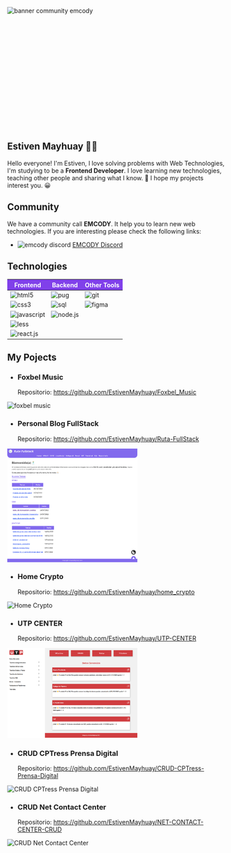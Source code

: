 <p style="width: 100%;">
  <img style="display: block; width: 100%; height: 280px;" src="https://document-export.canva.com/UNFdA/DAEzSUUNFdA/92/thumbnail/0001.png?X-Amz-Algorithm=AWS4-HMAC-SHA256&X-Amz-Credential=AKIAQYCGKMUHWDTJW6UD%2F20220503%2Fus-east-1%2Fs3%2Faws4_request&X-Amz-Date=20220503T021412Z&X-Amz-Expires=71324&X-Amz-Signature=2342d005618fc74490968a9d657a8035639c02ad716a0b6324d8aa8b06f780f8&X-Amz-SignedHeaders=host&response-expires=Tue%2C%2003%20May%202022%2022%3A02%3A56%20GMT" alt="banner community emcody">
</p>

## **Estiven Mayhuay 🙋🤠**

Hello everyone! I'm Estiven, I love solving problems with Web Technologies, I'm studying to be a **Frontend Developer**. I love learning new technologies, teaching other people and sharing what I know. 💁 I hope my projects interest you. 😀

## **Community**

We have a community call **EMCODY**. It help you to learn new web technologies. If you are interesting please check the following links:

<ul>
  <li>
    <img style="width: 24px;" src="https://cdn.svgporn.com/logos/discord-icon.svg" alt="emcody discord" />
    <a href="https://discord.gg/tqVG9RcB">EMCODY Discord</a>
  </li>
</ul>

## **Technologies**

<table border="0" style="border-collapse: none">
  <thead>
    <tr style="background: #8040ea">
      <th style="color: #fff;">Frontend</th>
      <th style="color: #fff;">Backend</th>
      <th style="color: #fff;">Other Tools</th>
    </th>
  </thead>
  <tbody>
    <tr>
      <td>
        <img style="width: 40px;" src="https://cdn.svgporn.com/logos/html-5.svg" alt="html5" />
      </td>
      <td>
        <img style="width: 40px;" src="https://cdn.svgporn.com/logos/pug.svg" alt="pug" />
      </td>
      <td>
        <img style="width: 40px;" src="https://cdn.svgporn.com/logos/git-icon.svg" alt="git" />
      </td>
    </td>
    <tr>
      <td>
        <img style="width: 40px;" src="https://cdn.svgporn.com/logos/css-3.svg" alt="css3" />
      </td>
      <td>
        <img style="width: 40px;" src="https://cdn.svgporn.com/logos/mysql.svg" alt="sql">
      </td>
      <td>
        <img style="width: 40px;" src="https://cdn.svgporn.com/logos/figma.svg" alt="figma" />
      </td>
    </tr>
    <tr>
      <td>
        <img style="width: 40px;" src="https://cdn.svgporn.com/logos/javascript.svg" alt="javascript" />
      </td>
      <td>
        <img style="width: 40px;" src="https://cdn.svgporn.com/logos/nodejs-icon.svg" alt="node.js">
      </td> 
    </tr>
    <tr>
      <td>
        <img style="width: 40px" src="https://cdn.svgporn.com/logos/less.svg" alt="less">
      </td>
    </td>
    <tr>
      <td>
        <img style="width: 40px;" src="https://cdn.svgporn.com/logos/react.svg" alt="react.js">
      </td>
    </tr>
  </tbody>
</table>

## **My Pojects**

- ### **Foxbel Music**
  <span>Repositorio: <a href="https://github.com/EstivenMayhuay/Foxbel_Music">https://github.com/EstivenMayhuay/Foxbel_Music</a></span>

<p style="width: 100%">
  <img style="display: block; width: 300px" src="https://github.com/EstivenMayhuay/Foxbel_Music/raw/main/public/images/view-desktop-intro.png" alt="foxbel music">
</p>

- ### **Personal Blog FullStack**
  <span>Repositorio: <a href="https://github.com/EstivenMayhuay/Ruta-FullStack">https://github.com/EstivenMayhuay/Ruta-FullStack</a></span>

<p style="width: 100%">
  <img style="display: block; width: 300px" style="width: 320px" src="https://github.com/EstivenMayhuay/Ruta-FullStack/raw/main/docs/img/view_desktop_light.png" alt="personal blog fullstack">
</p>

- ### **Home Crypto**
  <span>Repositorio: <a href="https://github.com/EstivenMayhuay/home_crypto">https://github.com/EstivenMayhuay/home_crypto</a></span>

<p style="width: 100%">
  <img style="width: 300px" src="https://github.com/EstivenMayhuay/home_crypto/raw/main/src/images/view_desktop_home.png" alt="Home Crypto">
</p>

- ### **UTP CENTER**
  <span>Repositorio: <a href="https://github.com/EstivenMayhuay/UTP-CENTER">https://github.com/EstivenMayhuay/UTP-CENTER</a></span>

<p style="width: 100%">
  <img style="width: 300px" src="https://github.com/EstivenMayhuay/UTP-CENTER/raw/main/public/images/utp-center-desktop.png" alt="UTP Center">
</p>

- ### **CRUD CPTress Prensa Digital**
  <span>Repositorio: <a href="https://github.com/EstivenMayhuay/CRUD-CPTress-Prensa-Digital">https://github.com/EstivenMayhuay/CRUD-CPTress-Prensa-Digital</a></span>

<p>
  <img style="width: 300px" src="https://github.com/EstivenMayhuay/CRUD-CPTress-Prensa-Digital/raw/main/public/images/view-desktop-clientes.png" alt="CRUD CPTress Prensa Digital">
</p>

- ### **CRUD Net Contact Center**
  <span>Repositorio: <a href="https://github.com/EstivenMayhuay/NET-CONTACT-CENTER-CRUD">https://github.com/EstivenMayhuay/NET-CONTACT-CENTER-CRUD</a></span>

<p>
  <img style="width: 300px" src="https://github.com/EstivenMayhuay/NET-CONTACT-CENTER-CRUD/raw/main/public/images/view_planes.png" alt="CRUD Net Contact Center">
</p>
